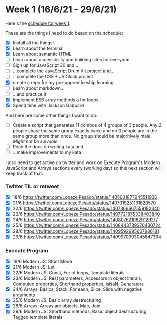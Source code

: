 # Week 1 (16/6/21 - 29/6/21)

Here's the [schedule for week 1](https://learn.foundersandcoders.com/course/syllabus/pre-apprenticeship-1/schedule/).

These are the things I need to do based on the schedule:

- [x] Install all the things!
- [x] Learn about the terminal
- [x] Learn about semantic HTML
- [ ] Learn about accessibility and building sites for everyone
- [ ] Sign up for JavaScript 30 and...
- [ ] ...complete the JavaScript Drum Kit project and...
- [ ] ...complete the CSS + JS Clock project
- [x] create a repo for my pre-apprenticeship learning
- [ ] Learn about markdown...
- [ ] ...and practice it
- [x] Implement ES6 array methods a for loops
- [x] Spend time with Jackson Gabbard

And here are some other things I want to do:

- [ ] Create a script that generates 11 combos of 4 groups of 3 people. Any 2 people share the same group exactly twice and no 3 people are in the same group more than once. No group should be majoritively male. *Might not be solvable.*
- [ ] Read the docs on writing kata and...
- [ ] ...make improvements to my kata

I also need to get active on twitter and work on Execute Program's Modern JavaScript and Arrays sections every (working day) so this next section will keep track of that:

### Twitter TIL or retweet

- [x] 18/6 https://twitter.com/LopezelPesado/status/1405931877945511936
- [x] 21/6 https://twitter.com/LopezelPesado/status/1407019251131629570
- [x] 22/6 https://twitter.com/LopezelPesado/status/1407366667559182340
- [x] 23/6 https://twitter.com/LopezelPesado/status/1407721875338403840
- [x] 24/6 https://twitter.com/LopezelPesado/status/1408076219829129217
- [x] 25/6 https://twitter.com/LopezelPesado/status/1408443739270430724
- [x] 28/6 https://twitter.com/LopezelPesado/status/1409592995607986181
- [x] 29/6 https://twitter.com/LopezelPesado/status/1409970993045647364

### Execute Program

- [x] 18/6 Modern JS: Strict Mode
- [x] 21/6 Modern JS: Let
- [x] 22/6 Modern JS: Const, For of loops, Template literals
- [x] 23/6 Modern JS: Rest parameters, Accessors in object literals, Computed properties, Shorthand properties, isNaN, Generators
- [x] 24/6 Arrays: Basics, Stack, For each, Slice, Slice with negative arguments
- [x] 25/6 Modern JS: Basic array destructuring
- [x] 28/6 Arrays: Arrays are objects, Map, Join
- [x] 29/6 Modern JS: Shorthand methods, Basic object destructuring, Tagged template literals